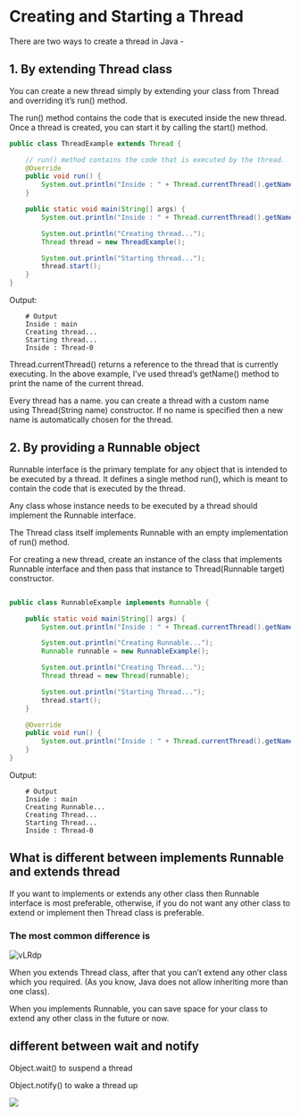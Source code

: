# Creating and Starting a Thread

There are two ways to create a thread in Java -

## 1. By extending Thread class

You can create a new thread simply by extending your class from Thread and overriding it’s run() method.

The run() method contains the code that is executed inside the new thread. Once a thread is created, you can start it by calling the start() method.

``` java
public class ThreadExample extends Thread {

    // run() method contains the code that is executed by the thread.
    @Override
    public void run() {
        System.out.println("Inside : " + Thread.currentThread().getName());
    }

    public static void main(String[] args) {
        System.out.println("Inside : " + Thread.currentThread().getName());

        System.out.println("Creating thread...");
        Thread thread = new ThreadExample();

        System.out.println("Starting thread...");
        thread.start();
    }
}
```

Output:

```
    # Output
    Inside : main
    Creating thread...
    Starting thread...
    Inside : Thread-0
```

Thread.currentThread() returns a reference to the thread that is currently executing. In the above example, I’ve used thread’s getName() method to print the name of the current thread.

Every thread has a name. you can create a thread with a custom name using Thread(String name) constructor. If no name is specified then a new name is automatically chosen for the thread.

## 2. By providing a Runnable object

Runnable interface is the primary template for any object that is intended to be executed by a thread. It defines a single method run(), which is meant to contain the code that is executed by the thread.

Any class whose instance needs to be executed by a thread should implement the Runnable interface.

The Thread class itself implements Runnable with an empty implementation of run() method.

For creating a new thread, create an instance of the class that implements Runnable interface and then pass that instance to Thread(Runnable target) constructor.

```java

public class RunnableExample implements Runnable {

    public static void main(String[] args) {
        System.out.println("Inside : " + Thread.currentThread().getName());

        System.out.println("Creating Runnable...");
        Runnable runnable = new RunnableExample();

        System.out.println("Creating Thread...");
        Thread thread = new Thread(runnable);

        System.out.println("Starting Thread...");
        thread.start();
    }

    @Override
    public void run() {
        System.out.println("Inside : " + Thread.currentThread().getName());
    }
}

```

Output:

```
    # Output
    Inside : main
    Creating Runnable...
    Creating Thread...
    Starting Thread...
    Inside : Thread-0
```

## What is different between  implements Runnable and extends thread

If you want to implements or extends any other class then Runnable interface is most preferable, otherwise, if you do not want any other class to extend or implement then Thread class is preferable.

### The most common difference is

![vLRdp](https://github.com/siiine-764/Java-Piscine/assets/80540449/3d21e586-b6a2-4972-88ad-2189401cdadb)

When you extends Thread class, after that you can’t extend any other class which you required. (As you know, Java does not allow inheriting more than one class).

When you implements Runnable, you can save space for your class to extend any other class in the future or now.

## different between wait and notify

Object.wait() to suspend a thread

Object.notify() to wake a thread up


<img src="https://www.baeldung.com/wp-content/uploads/2018/02/Java_-_Wait_and_Notify.png" />
